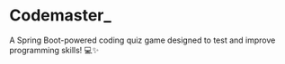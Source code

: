 # Codemaster_
A Spring Boot-powered coding quiz game designed to test and improve programming skills! 💻✨
